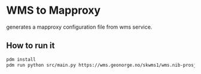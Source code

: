 # WMS to Mapproxy
generates a mapproxy configuration file from wms service.

## How to run it
```bash
pdm install
pdm run python src/main.py https://wms.geonorge.no/skwms1/wms.nib-prosjekter
```
